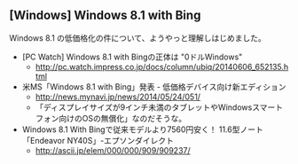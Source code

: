 ## [Windows] Windows 8.1 with Bing

Windows 8.1 の低価格化の件について、ようやっと理解しはじめました。
* [PC Watch] Windows 8.1 with Bingの正体は "0ドルWindows"
  * http://pc.watch.impress.co.jp/docs/column/ubiq/20140606_652135.html
* 米MS「Windows 8.1 with Bing」発表 - 低価格デバイス向け新エディション
  * http://news.mynavi.jp/news/2014/05/24/051/
  * 「ディスプレイサイズが9インチ未満のタブレットやWindowsスマートフォン向けのOSの無償化」なのだそうな。
* Windows 8.1 With Bingで従来モデルより7560円安く！ 11.6型ノート「Endeavor NY40S」-エプソンダイレクト
  * http://ascii.jp/elem/000/000/909/909237/

